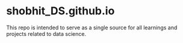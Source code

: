 # shobhit_DS.github.io
This repo is intended to serve as a single source for all learnings and projects related to data science.
